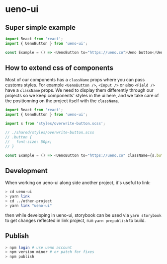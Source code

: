 # ueno-ui

## Super simple example

```js
import React from 'react';
import { UenoButton } from 'ueno-ui';

const Example = () => <UenoButton to="https://ueno.co">Ueno button</UenoButton>;
```

## How to extend css of components

Most of our components has a `className` props where you can pass customs styles. For example `<UenoButton />`, `<Input />` or also `<Field />` have a `className` props.
We need to display them differently through our projects so we keep components' styles in the ui here, and we take care of the positionning on the project itself with the `className`.

```js
import React from 'react';
import { UenoButton } from 'ueno-ui';

import s from 'styles/overwrite-button.scss';

// ./shared/styles/overwrite-button.scss
// .button {
//   font-size: 50px;
// }

const Example = () => <UenoButton to="https://ueno.co" className={s.button}>Ueno button with some custom styles</UenoButton>;
```

## Development

When working on ueno-ui along side another project, it's useful to link:

```bash
> cd ueno-ui
> yarn link
> cd ../other-project
> yarn link "ueno-ui"
```

then while developing in ueno-ui, storybook can be used via `yarn storybook` to get changes reflected in link project, run `yarn prepublish` to build.

## Publish

```bash
> npm login # use ueno account
> npm version minor # or patch for fixes
> npm publish
```
